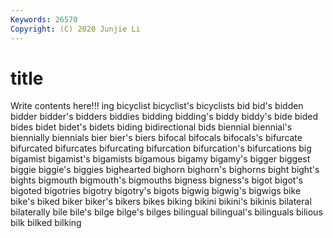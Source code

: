 ```yaml
---
Keywords: 26570
Copyright: (C) 2020 Junjie Li
---
```


# title

Write contents here!!!
ing 
bicyclist 
bicyclist's 
bicyclists 
bid 
bid's 
bidden 
bidder 
bidder's 
bidders
biddies 
bidding 
bidding's 
biddy 
biddy's 
bide 
bided 
bides 
bidet 
bidet's
bidets 
biding 
bidirectional 
bids 
biennial 
biennial's 
biennially 
biennials 
bier 
bier's
biers 
bifocal 
bifocals 
bifocals's 
bifurcate 
bifurcated 
bifurcates 
bifurcating 
bifurcation 
bifurcation's
bifurcations 
big 
bigamist 
bigamist's 
bigamists 
bigamous 
bigamy 
bigamy's 
bigger 
biggest
biggie 
biggie's 
biggies 
bighearted 
bighorn 
bighorn's 
bighorns 
bight 
bight's 
bights
bigmouth 
bigmouth's 
bigmouths 
bigness 
bigness's 
bigot 
bigot's 
bigoted 
bigotries 
bigotry
bigotry's 
bigots 
bigwig 
bigwig's 
bigwigs 
bike 
bike's 
biked 
biker 
biker's
bikers 
bikes 
biking 
bikini 
bikini's 
bikinis 
bilateral 
bilaterally 
bile 
bile's
bilge 
bilge's 
bilges 
bilingual 
bilingual's 
bilinguals 
bilious 
bilk 
bilked 
bilking
